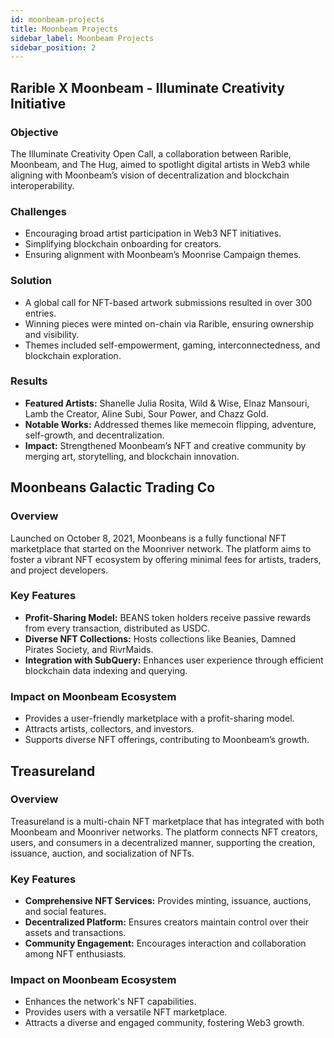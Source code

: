 ```yaml
---
id: moonbeam-projects
title: Moonbeam Projects
sidebar_label: Moonbeam Projects
sidebar_position: 2
---
```


## Rarible X Moonbeam - Illuminate Creativity Initiative

### Objective

The Illuminate Creativity Open Call, a collaboration between Rarible, Moonbeam, and The Hug, aimed to spotlight digital artists in Web3 while aligning with Moonbeam’s vision of decentralization and blockchain interoperability.

### Challenges

- Encouraging broad artist participation in Web3 NFT initiatives.
- Simplifying blockchain onboarding for creators.
- Ensuring alignment with Moonbeam’s Moonrise Campaign themes.

### Solution

- A global call for NFT-based artwork submissions resulted in over 300 entries.
- Winning pieces were minted on-chain via Rarible, ensuring ownership and visibility.
- Themes included self-empowerment, gaming, interconnectedness, and blockchain exploration.

### Results

- **Featured Artists:** Shanelle Julia Rosita, Wild & Wise, Elnaz Mansouri, Lamb the Creator, Aline Subi, Sour Power, and Chazz Gold.
- **Notable Works:** Addressed themes like memecoin flipping, adventure, self-growth, and decentralization.
- **Impact:** Strengthened Moonbeam’s NFT and creative community by merging art, storytelling, and blockchain innovation.

## Moonbeans Galactic Trading Co

### Overview

Launched on October 8, 2021, Moonbeans is a fully functional NFT marketplace that started on the Moonriver network. The platform aims to foster a vibrant NFT ecosystem by offering minimal fees for artists, traders, and project developers.

### Key Features

- **Profit-Sharing Model:** BEANS token holders receive passive rewards from every transaction, distributed as USDC.
- **Diverse NFT Collections:** Hosts collections like Beanies, Damned Pirates Society, and RivrMaids.
- **Integration with SubQuery:** Enhances user experience through efficient blockchain data indexing and querying.

### Impact on Moonbeam Ecosystem

- Provides a user-friendly marketplace with a profit-sharing model.
- Attracts artists, collectors, and investors.
- Supports diverse NFT offerings, contributing to Moonbeam’s growth.

## Treasureland

### Overview

Treasureland is a multi-chain NFT marketplace that has integrated with both Moonbeam and Moonriver networks. The platform connects NFT creators, users, and consumers in a decentralized manner, supporting the creation, issuance, auction, and socialization of NFTs.

### Key Features

- **Comprehensive NFT Services:** Provides minting, issuance, auctions, and social features.
- **Decentralized Platform:** Ensures creators maintain control over their assets and transactions.
- **Community Engagement:** Encourages interaction and collaboration among NFT enthusiasts.

### Impact on Moonbeam Ecosystem

- Enhances the network's NFT capabilities.
- Provides users with a versatile NFT marketplace.
- Attracts a diverse and engaged community, fostering Web3 growth.

